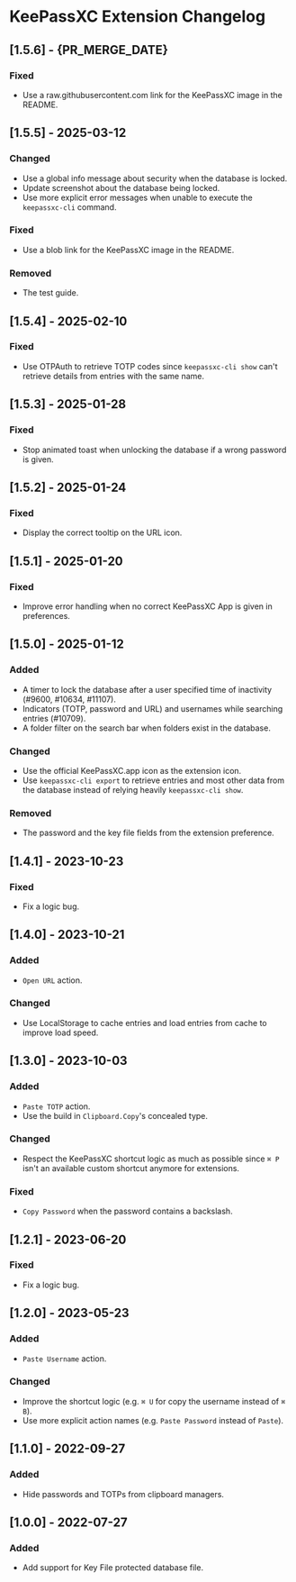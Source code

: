 # KeePassXC Extension Changelog

## [1.5.6] - {PR_MERGE_DATE}

### Fixed

- Use a raw.githubusercontent.com link for the KeePassXC image in the README.

## [1.5.5] - 2025-03-12

### Changed

- Use a global info message about security when the database is locked.
- Update screenshot about the database being locked.
- Use more explicit error messages when unable to execute the `keepassxc-cli` command.

### Fixed

- Use a blob link for the KeePassXC image in the README.

### Removed

- The test guide.

## [1.5.4] - 2025-02-10

### Fixed

- Use OTPAuth to retrieve TOTP codes since `keepassxc-cli show` can't retrieve details from entries with the same name.

## [1.5.3] - 2025-01-28

### Fixed

- Stop animated toast when unlocking the database if a wrong password is given.

## [1.5.2] - 2025-01-24

### Fixed

- Display the correct tooltip on the URL icon.

## [1.5.1] - 2025-01-20

### Fixed

- Improve error handling when no correct KeePassXC App is given in preferences.

## [1.5.0] - 2025-01-12

### Added

- A timer to lock the database after a user specified time of inactivity (#9600, #10634, #11107).
- Indicators (TOTP, password and URL) and usernames while searching entries (#10709).
- A folder filter on the search bar when folders exist in the database.

### Changed

- Use the official KeePassXC.app icon as the extension icon.
- Use `keepassxc-cli export` to retrieve entries and most other data from the database instead of relying heavily `keepassxc-cli show`.

### Removed

- The password and the key file fields from the extension preference.

## [1.4.1] - 2023-10-23

### Fixed

- Fix a logic bug.

## [1.4.0] - 2023-10-21

### Added

- `Open URL` action.

### Changed

- Use LocalStorage to cache entries and load entries from cache to improve load speed.

## [1.3.0] - 2023-10-03

### Added

- `Paste TOTP` action.
- Use the build in `Clipboard.Copy`'s concealed type.

### Changed

- Respect the KeePassXC shortcut logic as much as possible since `⌘ P` isn't an available custom shortcut anymore for extensions.

### Fixed

- `Copy Password` when the password contains a backslash.

## [1.2.1] - 2023-06-20

### Fixed

- Fix a logic bug.

## [1.2.0] - 2023-05-23

### Added

- `Paste Username` action.

### Changed

- Improve the shortcut logic (e.g. `⌘ U` for copy the username instead of `⌘ B`).
- Use more explicit action names (e.g. `Paste Password` instead of `Paste`).

## [1.1.0] - 2022-09-27

### Added

- Hide passwords and TOTPs from clipboard managers.

## [1.0.0] - 2022-07-27

### Added

- Add support for Key File protected database file.
